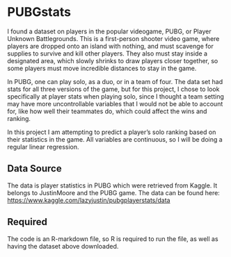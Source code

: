 # PUBGstats

I found a dataset on players in the popular videogame, PUBG, or Player Unknown Battlegrounds. This is a first-person shooter video game, where players are dropped onto an island with nothing, and must scavenge for supplies to survive and kill other players. They also must stay inside a designated area, which slowly shrinks to draw players closer together, so some players must move incredible distances to stay in the game.

In PUBG, one can play solo, as a duo, or in a team of four. The data set had stats for all three versions of the game,  but for this project, I chose to look specifically at player stats when playing solo, since I thought a team setting may have more uncontrollable variables that I would not be able to account for, like how well their teammates do, which could affect the wins and ranking.

In this project I am attempting to predict a player’s solo ranking based on their statistics in the game. All variables are continuous, so I will be doing a regular linear regression. 

## Data Source

The data is player statistics in PUBG which were retrieved from Kaggle. It belongs to JustinMoore and the PUBG game. The data can be found here:
https://www.kaggle.com/lazyjustin/pubgplayerstats/data

## Required

The code is an R-markdown file, so R is required to run the file, as well as having the dataset above downloaded.
